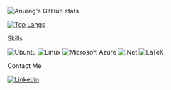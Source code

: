 
![Anurag's GitHub stats](https://github-readme-stats.vercel.app/api?username=GabrielBispo11&show_icons=true&theme=tokyonight)

[![Top Langs](https://github-readme-stats.vercel.app/api/top-langs/?username=GabrielBispo11&layout=compact)](https://github.com/GabrielBispo11/GabrielBispo11/edit/main/README.md)



 Skills

![Ubuntu](https://img.shields.io/badge/-Ubuntu-E95420?logo=Ubuntu&logoColor=white)
![Linux](https://img.shields.io/badge/-Linux-FCC624?logo=Linux&logoColor=white)
![Microsoft Azure](https://img.shields.io/badge/-Microsoft%20Azure-0078D4?logo=Microsoft%20Azure&logoColor=white)
![.Net](https://img.shields.io/badge/-.Net-512BD4?logo=.Net&logoColor=white)
![LaTeX](https://img.shields.io/badge/-LaTeX-008080?logo=LaTeX&logoColor=white)

Contact Me

[![Linkedin](https://img.shields.io/badge/LinkedIn-0077B5?style=for-the-badge&logo=linkedin&logoColor=white)](https://www.linkedin.com/in/gabriel-absantos/)



